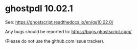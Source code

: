 # ghostpdl 10.02.1

See:
https://ghostscript.readthedocs.io/en/gs10.02.0/

Any bugs should be reported to:
https://bugs.ghostscript.com/

(Please do not use the github.com issue tracker).

